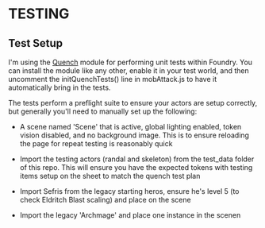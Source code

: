 # TESTING

## Test Setup

I'm using the [Quench](https://foundryvtt.com/packages/quench) module for performing unit tests within Foundry. You can install the module like any other, enable it in your test world, and then uncomment the initQuenchTests() line in mobAttack.js to have it automatically bring in the tests.

The tests perform a preflight suite to ensure your actors are setup correctly, but generally you'll need to manually set up the following:

* A scene named 'Scene' that is active, global lighting enabled, token vision disabled, and no background image. This is to ensure reloading the page for repeat testing is reasonably quick

* Import the testing actors (randal and skeleton) from the test_data folder of this repo. This will ensure you have the expected tokens with testing items setup on the sheet to match the quench test plan

* Import Sefris from the legacy starting heros, ensure he's level 5 (to check Eldritch Blast scaling) and place on the scene

* Import the legacy 'Archmage' and place one instance in the scenen

